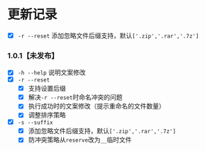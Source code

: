 
# 更新记录
- [x] `-r --reset` 添加忽略文件后缀支持，默认`['.zip','.rar','.7z']`


### 1.0.1【未发布】
- [x] `-h --help` 说明文案修改
- [x] `-r --reset` 
  - [x] 支持设置后缀
  - [x] 解决`-r --reset`时命名冲突的问题
  - [x] 执行成功时的文案修改（提示重命名的文件数量）
  - [x] 调整排序策略
- [x] `-s --suffix`
  - [x] 添加忽略文件后缀支持，默认`['.zip','.rar','.7z']`
  - [x] 防冲突策略从`reserve`改为`__`临时文件
